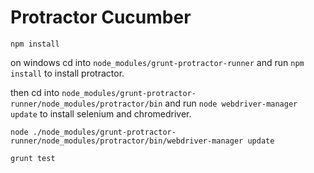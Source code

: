 # Protractor Cucumber

`npm install`

on windows cd into `node_modules/grunt-protractor-runner` and run `npm install` to install protractor.

then cd into `node_modules/grunt-protractor-runner/node_modules/protractor/bin` and run `node webdriver-manager update` to install selenium and chromedriver.

`node ./node_modules/grunt-protractor-runner/node_modules/protractor/bin/webdriver-manager update`

`grunt test`